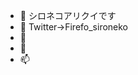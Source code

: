 - 👋 シロネコアリクイです
- 👀 Twitter→Firefo_sironeko
- 🌱 
- 💞️ 
- 📫

<!---
sironekoarikui/sironekoarikui is a ✨ special ✨ repository because its `README.md` (this file) appears on your GitHub profile.
You can click the Preview link to take a look at your changes.
--->
